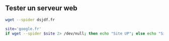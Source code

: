 ## Tester un serveur web
```Bash
wget --spider dsjdf.fr
```

```Bash
site='google.fr'
if wget --spider $site 2> /dev/null; then echo "Site UP"; else echo "Site down"; fi
```
